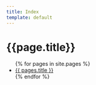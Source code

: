 ```yaml
---
title: Index
template: default
---
```


# {{page.title}}

<ul>
  {% for pages in site.pages %}
    <li>
      <a href="{{ pages.url | relative_url }}">{{ pages.title }}</a>
    </li>
  {% endfor %}
</ul>
